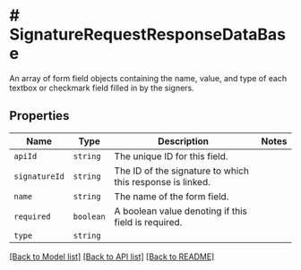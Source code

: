 # # SignatureRequestResponseDataBase

An array of form field objects containing the name, value, and type of each textbox or checkmark field filled in by the signers.

## Properties

Name | Type | Description | Notes
------------ | ------------- | ------------- | -------------
| `apiId` | ```string``` |  The unique ID for this field.  |  |
| `signatureId` | ```string``` |  The ID of the signature to which this response is linked.  |  |
| `name` | ```string``` |  The name of the form field.  |  |
| `required` | ```boolean``` |  A boolean value denoting if this field is required.  |  |
| `type` | ```string``` |    |  |

[[Back to Model list]](../../README.md#models) [[Back to API list]](../../README.md#endpoints) [[Back to README]](../../README.md)
